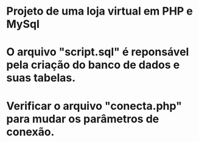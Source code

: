 # Projeto de uma loja virtual em PHP e MySql

# O arquivo "script.sql" é reponsável pela criação do banco de dados e suas tabelas.

# Verificar o arquivo "conecta.php" para mudar os parâmetros de conexão.
